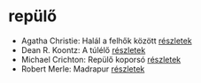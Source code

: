 # repülő

- Agatha Christie: Halál a felhők között [részletek](_details/Agatha%20Christie.md#id_69)
- Dean R. Koontz: A túlélő [részletek](_details/Dean%20R.%20Koontz.md#id_1097)
- Michael Crichton: Repülő koporsó [részletek](_details/Michael%20Crichton.md#id_759)
- Robert Merle: Madrapur [részletek](_details/Robert%20Merle.md#id_334)